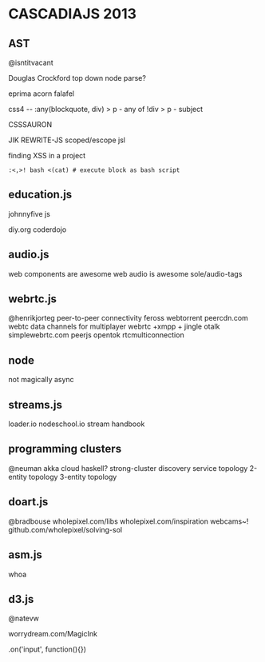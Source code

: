 # CASCADIAJS 2013

## AST
@isntitvacant

Douglas Crockford top down node parse?

eprima
acorn
falafel

css4 -- :any(blockquote, div) > p   - any of
        !div > p                    - subject


CSSSAURON

JIK
REWRITE-JS
scoped/escope
jsl

finding XSS in a project

```
:<,>! bash <(cat) # execute block as bash script
```
## education.js
johnnyfive js

diy.org
coderdojo

## audio.js

web components are awesome
web audio is awesome
sole/audio-tags

## webrtc.js

@henrikjorteg
peer-to-peer connectivity
feross
webtorrent
peercdn.com
webtc data channels for multiplayer
webrtc +xmpp + jingle
otalk
simplewebrtc.com
peerjs
opentok
rtcmulticonnection

## node

not magically async

## streams.js
loader.io
nodeschool.io
stream handbook

## programming clusters
@neuman
akka
cloud haskell?
strong-cluster
discovery service topology
2-entity topology
3-entity topology

## doart.js
@bradbouse
wholepixel.com/libs
wholepixel.com/inspiration
webcams~!
github.com/wholepixel/solving-sol

## asm.js
whoa

## d3.js
@natevw

worrydream.com/MagicInk

.on('input', function(){})
